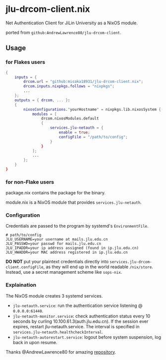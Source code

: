# jlu-drcom-client.nix

Net Authentication Client for JiLin University as a NixOS module.

ported from `github:AndrewLawrence80/jlu-drcom-client`.

## Usage

### for Flakes users

```nix
{
    inputs = {
        drcom.url = "github:misaka18931/jlu-drcom-client.nix";
        drcom.inputs.nixpkgs.follows = "nixpkgs";
        ...
    };
    outputs = { drcom, ... }:
    {
        nixosConfigurations."yourHostname" = nixpkgs.lib.nixosSystem {
            modules = [
                drcom.nixosModules.default
                {
                    services.jlu-netauth = {
                        enable = true;
                        configFile = "/path/to/config";
                    }
                }
            ];
            ...
        };
    }
}
```

### for non-Flake users

package.nix contains the package for the binary.

module.nix is a NixOS module that provides `services.jlu-netauth`.

### Configuration

Credentials are passed to the program by systemd's `EnvironmentFile`.

```
# path/to/config
JLU_USERNAME=your username at mails.jlu.edu.cn
JLU_PASSWD=your passwd for mails.jlu.edu.cn
JLU_IPADDR=your ip address assigned (found in ip.jlu.edu.cn)
JLU_HWADDR=your MAC address registered in ip.jlu.edu.cn
```
**DO NOT** put your plaintext credentials directly into `services.jlu-drcom-client.configFile`, as they will end up in the world readable `/nix/store`.
Instead, use a secret management scheme like `sops-nix`.

### Explaination

The NixOS module creates 3 systemd services.
- `jlu-netauth.service`: run the authentication service listening @ `0.0.0.0:61440`.
- `jlu-netauth-monitor.service`: check authentication status every 10 seconds by curling 10.100.61.3(auth.jlu.edu.cn). If the session ever expires, restart jlu-netauth.service. The interval is specified in `services.jlu-netauth.healthcheckInterval`.
- `jlu-netauth-autorestart.service`: logout before system suspension, log back in upon resume.

Thanks @AndrewLawrence80 for amazing [repository](https://github.com/AndrewLawrence80/jlu-drcom-client).
